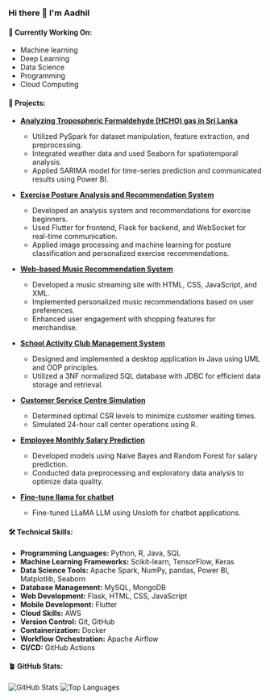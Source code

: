 ### Hi there 👋 I'm Aadhil 

<!--
**Aadhil21/Aadhil21** is a ✨ _special_ ✨ repository because its `README.md` (this file) appears on your GitHub profile.

Here are some ideas to get you started:

- 🔭 I’m currently working on ...
- 🌱 I’m currently learning ...
- 👯 I’m looking to collaborate on ...
- 🤔 I’m looking for help with ...
- 💬 Ask me about ...
- 📫 How to reach me: ...
- 😄 Pronouns: ...
- ⚡ Fun fact: ...
-->

#### 🌱 Currently Working On:
- Machine learning
- Deep Learning
- Data Science
- Programming
- Cloud Computing

#### 🚀 Projects:
- [**Analyzing Tropospheric Formaldehyde (HCHO) gas in Sri Lanka**](https://github.com/Aadhil21/HCHO-Analysis)
  - Utilized PySpark for dataset manipulation, feature extraction, and preprocessing.
  - Integrated weather data and used Seaborn for spatiotemporal analysis.
  - Applied SARIMA model for time-series prediction and communicated results using Power BI.

- [**Exercise Posture Analysis and Recommendation System**](https://github.com/Aadhil21/DSGP-Group28)
  - Developed an analysis system and recommendations for exercise beginners.
  - Used Flutter for frontend, Flask for backend, and WebSocket for real-time communication.
  - Applied image processing and machine learning for posture classification and personalized exercise recommendations.

- [**Web-based Music Recommendation System**](https://github.com/Aadhil21/Web-Coursework)
  - Developed a music streaming site with HTML, CSS, JavaScript, and XML.
  - Implemented personalized music recommendations based on user preferences.
  - Enhanced user engagement with shopping features for merchandise.

- [**School Activity Club Management System**](https://github.com/Aadhil21/OOD-Group21)
  - Designed and implemented a desktop application in Java using UML and OOP principles.
  - Utilized a 3NF normalized SQL database with JDBC for efficient data storage and retrieval.

- [**Customer Service Centre Simulation**](https://github.com/Aadhil21/R-Coursework)
  - Determined optimal CSR levels to minimize customer waiting times.
  - Simulated 24-hour call center operations using R.

- [**Employee Monthly Salary Prediction**](https://github.com/Aadhil21/ML-Coursework)
  - Developed models using Naive Bayes and Random Forest for salary prediction.
  - Conducted data preprocessing and exploratory data analysis to optimize data quality.
  
- [**Fine-tune llama for chatbot**](https://github.com/Aadhil21/Finetune-LLM-Model)
  - Fine-tuned LLaMA LLM using Unsloth for chatbot applications.

#### 🛠️ Technical Skills:
- **Programming Languages:** Python, R, Java, SQL
- **Machine Learning Frameworks:** Scikit-learn, TensorFlow, Keras
- **Data Science Tools:** Apache Spark, NumPy, pandas, Power BI, Matplotlib, Seaborn
- **Database Management:** MySQL, MongoDB
- **Web Development:** Flask, HTML, CSS, JavaScript
- **Mobile Development:** Flutter
- **Cloud Skills:** AWS
- **Version Control:** Git, GitHub
- **Containerization:** Docker
- **Workflow Orchestration:** Apache Airflow
- **CI/CD:** GitHub Actions

#### 🪴 GitHub Stats:

![GitHub Stats](https://github-readme-stats.vercel.app/api?username=aadhil21&show_icons=true&theme=algolia&line_height=20)
![Top Languages](https://github-readme-stats.vercel.app/api/top-langs/?username=aadhil21&layout=compact&theme=algolia&line_height=20)

